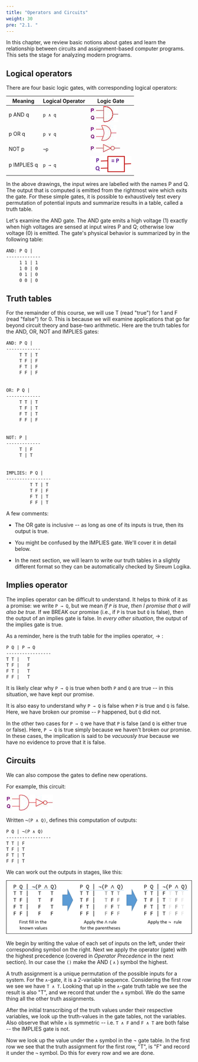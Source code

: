 ```yaml
---
title: "Operators and Circuits"
weight: 30
pre: "2.1. "
---
```


In this chapter, we review basic notions about gates and learn the relationship between circuits and assignment-based computer programs. This sets the stage for analyzing modern programs.

## Logical operators

There are four basic logic gates, with corresponding logical operators:

| Meaning | Logical Operator | Logic Gate |
| --- | --- | --- |
| p AND q | `p ∧ q` | ![AND gate](/images/AND.png) |
| p OR q | `p ∨ q` | ![OR gate](/images/OR.png) |
| NOT p | `¬p`| ![NOT gate](/images/NOT.png) |
| p IMPLIES q | `p → q` | ![IMPLIES gate](/images/IMPLIES.png) |

In the above drawings, the input wires are labelled with the names P and Q. The output that is computed is emitted from the rightmost wire which exits the gate. For these simple gates, it is possible to exhaustively test every permutation of potential inputs and summarize results in a table, called a truth table.

Let's examine the AND gate. The AND gate emits a high voltage (1) exactly when high voltages are sensed at input wires P and Q; otherwise low voltage (0) is emitted. The gate's physical behavior is summarized by in the following table:

```text
AND: P Q |
-------------
     1 1 | 1
     1 0 | 0
     0 1 | 0
     0 0 | 0
```

## Truth tables

For the remainder of this course, we will use T (read "true") for 1 and F (read "false") for 0. This is because we will examine applications that go far beyond circuit theory and base-two arithmetic. Here are the truth tables for the AND, OR, NOT and IMPLIES gates:

```text
AND: P Q |
-------------
     T T | T
     T F | F
     F T | F
     F F | F


OR: P Q |
-------------
     T T | T
     T F | T
     F T | T
     F F | F


NOT: P |
-------------
     T | F
     T | T


IMPLIES: P Q |
-----------------
         T T | T
         T F | F
         F T | T
         F F | T
```

A few comments: 
- The OR gate is inclusive -- as long as one of its inputs is true, then its output is true.

- You might be confused by the IMPLIES gate. We'll cover it in detail below.

- In the next section, we will learn to write our truth tables in a slightly different format so they can be automatically checked by Sireum Logika.

## Implies operator

The implies operator can be difficult to understand. It helps to think of it as a promise: we write `P → Q`, but we mean *If `P` is true, then I promise that `Q` will also be true.* If we BREAK our promise (i.e., if `P` is true but `Q` is false), then the output of an implies gate is false. In *every other situation*, the output of the implies gate is true.

As a reminder, here is the truth table for the implies operator, → :

```text
P Q | P → Q
-----------------
T T |   T
T F |   F
F T |   T
F F |   T
```

It is likely clear why `P → Q` is true when both `P` and `Q` are true -- in this situation, we have kept our promise. 

It is also easy to understand why `P → Q` is false when `P` is true and `Q` is false. Here, we have broken our promise -- `P` happened, but `Q` did not.

In the other two cases for `P → Q` we have that `P` is false (and `Q` is either true or false). Here, `P → Q` is true simply because we haven't broken our promise. In these cases, the implication is said to be *vacuously true* because we have no evidence to prove that it is false.

## Circuits

We can also compose the gates to define new operations.

For example, this circuit:

![circuit combo](/images/circuit1.png)

Written `¬(P ∧ Q)`, defines this computation of outputs:

```text
P Q | ¬(P ∧ Q)
-----------------
T T | F
T F | T
F T | T
F F | T
```

We can work out the outputs in stages, like this:

![circuit stages](/images/NotLogikaTT.png)

We begin by writing the value of each set of inputs on the left, under their corresponding symbol on the right. Next we apply the operator (gate) with the highest precedence (covered in *Operator Precedence* in the next section). In our case the `()` make the AND ( `∧` ) symbol the highest.

A truth assignment is a unique permutation of the possible inputs for a system. For the `∧`-gate, it is a 2-variable sequence. Considering the first row we see we have `T ∧ T`. Looking that up in the `∧`-gate truth table we see the result is also "T", and we record that under the `∧` symbol. We do the same thing all the other truth assignments.

After the initial transcribing of the truth values under their respective variables, we look up the truth-values in the gate tables, not the variables. Also observe that while `∧` is symmetric -- i.e. `T ∧ F` and `F ∧ T` are both false -- the IMPLIES gate is not.

Now we look up the value under the `∧` symbol in the ¬ gate table. In the first row we see that the truth assignment for the first row, "T", is "F" and record it under the `¬` symbol. Do this for every row and we are done.